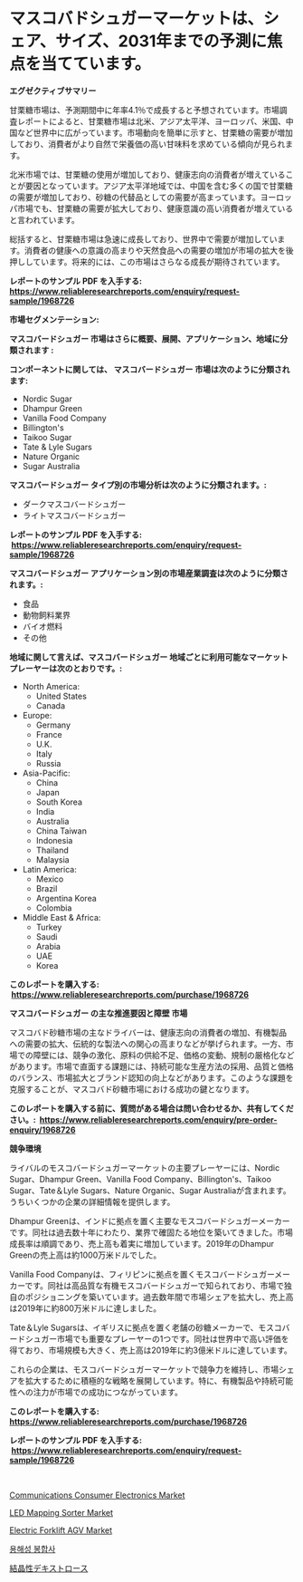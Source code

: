 <p><h1>マスコバドシュガーマーケットは、シェア、サイズ、2031年までの予測に焦点を当てています。</h1></p><p><strong>エグゼクティブサマリー</strong></p>
<p><p>甘栗糖市場は、予測期間中に年率4.1％で成長すると予想されています。市場調査レポートによると、甘栗糖市場は北米、アジア太平洋、ヨーロッパ、米国、中国など世界中に広がっています。市場動向を簡単に示すと、甘栗糖の需要が増加しており、消費者がより自然で栄養価の高い甘味料を求めている傾向が見られます。</p><p>北米市場では、甘栗糖の使用が増加しており、健康志向の消費者が増えていることが要因となっています。アジア太平洋地域では、中国を含む多くの国で甘栗糖の需要が増加しており、砂糖の代替品としての需要が高まっています。ヨーロッパ市場でも、甘栗糖の需要が拡大しており、健康意識の高い消費者が増えていると言われています。</p><p>総括すると、甘栗糖市場は急速に成長しており、世界中で需要が増加しています。消費者の健康への意識の高まりや天然食品への需要の増加が市場の拡大を後押ししています。将来的には、この市場はさらなる成長が期待されています。</p></p>
<p><strong>レポートのサンプル PDF を入手する: <a href="https://www.reliableresearchreports.com/enquiry/request-sample/1968726">https://www.reliableresearchreports.com/enquiry/request-sample/1968726</a></strong></p>
<p><strong>市場セグメンテーション:</strong></p>
<p><strong> マスコバードシュガー 市場はさらに概要、展開、アプリケーション、地域に分類されます :</strong></p>
<p><strong>コンポーネントに関しては、 マスコバードシュガー 市場は次のように分類されます: &nbsp;</strong></p>
<p><ul><li>Nordic Sugar</li><li>Dhampur Green</li><li>Vanilla Food Company</li><li>Billington's</li><li>Taikoo Sugar</li><li>Tate & Lyle Sugars</li><li>Nature Organic</li><li>Sugar Australia</li></ul></p>
<p><strong> マスコバードシュガー タイプ別の市場分析は次のように分類されます。:</strong></p>
<p><ul><li>ダークマスコバードシュガー</li><li>ライトマスコバードシュガー</li></ul></p>
<p><strong>レポートのサンプル PDF を入手する: &nbsp;<a href="https://www.reliableresearchreports.com/enquiry/request-sample/1968726">https://www.reliableresearchreports.com/enquiry/request-sample/1968726</a></strong></p>
<p><strong> マスコバードシュガー アプリケーション別の市場産業調査は次のように分類されます。:</strong></p>
<p><ul><li>食品</li><li>動物飼料業界</li><li>バイオ燃料</li><li>その他</li></ul></p>
<p><strong>地域に関して言えば、マスコバードシュガー 地域ごとに利用可能なマーケットプレーヤーは次のとおりです。:</strong></p>
<p><ul>
    <li>
        North America:
        <ul>
            <li>United States</li>
            <li>Canada</li>
        </ul>
    </li>
    <li>
        Europe:
        <ul>
            <li>Germany</li>
            <li>France</li>
            <li>U.K.</li>
            <li>Italy</li>
            <li>Russia</li>
        </ul>
    </li>
    <li>
        Asia-Pacific:
        <ul>
            <li>China</li>
            <li>Japan</li>
            <li>South Korea</li>
            <li>India</li>
            <li>Australia</li>
            <li>China Taiwan</li>
            <li>Indonesia</li>
            <li>Thailand</li>
            <li>Malaysia</li>
        </ul>
    </li>
    <li>
        Latin America:
        <ul>
            <li>Mexico</li>
            <li>Brazil</li>
            <li>Argentina Korea</li>
            <li>Colombia</li>
        </ul>
    </li>
    <li>
        Middle East & Africa:
        <ul>
            <li>Turkey</li>
            <li>Saudi</li>
            <li>Arabia</li>
            <li>UAE</li>
            <li>Korea</li>
        </ul>
    </li>
    </ul></p>
<p><strong>このレポートを購入する: &nbsp;<a href="https://www.reliableresearchreports.com/purchase/1968726">https://www.reliableresearchreports.com/purchase/1968726</a></strong></p>
<p><strong>マスコバードシュガー の主な推進要因と障壁 市場</strong></p>
<p><p>マスコバド砂糖市場の主なドライバーは、健康志向の消費者の増加、有機製品への需要の拡大、伝統的な製法への関心の高まりなどが挙げられます。一方、市場での障壁には、競争の激化、原料の供給不足、価格の変動、規制の厳格化などがあります。市場で直面する課題には、持続可能な生産方法の採用、品質と価格のバランス、市場拡大とブランド認知の向上などがあります。このような課題を克服することが、マスコバド砂糖市場における成功の鍵となります。</p></p>
<p><strong>このレポートを購入する前に、質問がある場合は問い合わせるか、共有してください。:&nbsp; <a href="https://www.reliableresearchreports.com/enquiry/pre-order-enquiry/1968726">https://www.reliableresearchreports.com/enquiry/pre-order-enquiry/1968726</a></strong></p>
<p><strong>競争環境</strong></p>
<p><p>ライバルのモスコバードシュガーマーケットの主要プレーヤーには、Nordic Sugar、Dhampur Green、Vanilla Food Company、Billington's、Taikoo Sugar、Tate＆Lyle Sugars、Nature Organic、Sugar Australiaが含まれます。うちいくつかの企業の詳細情報を提供します。</p><p>Dhampur Greenは、インドに拠点を置く主要なモスコバードシュガーメーカーです。同社は過去数十年にわたり、業界で確固たる地位を築いてきました。市場成長率は順調であり、売上高も着実に増加しています。2019年のDhampur Greenの売上高は約1000万米ドルでした。</p><p>Vanilla Food Companyは、フィリピンに拠点を置くモスコバードシュガーメーカーです。同社は高品質な有機モスコバードシュガーで知られており、市場で独自のポジショニングを築いています。過去数年間で市場シェアを拡大し、売上高は2019年に約800万米ドルに達しました。</p><p>Tate＆Lyle Sugarsは、イギリスに拠点を置く老舗の砂糖メーカーで、モスコバードシュガー市場でも重要なプレーヤーの1つです。同社は世界中で高い評価を得ており、市場規模も大きく、売上高は2019年に約3億米ドルに達しています。</p><p>これらの企業は、モスコバードシュガーマーケットで競争力を維持し、市場シェアを拡大するために積極的な戦略を展開しています。特に、有機製品や持続可能性への注力が市場での成功につながっています。</p></p>
<p><strong>このレポートを購入する: &nbsp; <a href="https://www.reliableresearchreports.com/purchase/1968726">https://www.reliableresearchreports.com/purchase/1968726</a></strong></p>
<p><strong>レポートのサンプル PDF を入手する: &nbsp;<a href="https://www.reliableresearchreports.com/enquiry/request-sample/1968726">https://www.reliableresearchreports.com/enquiry/request-sample/1968726</a></strong><strong></strong></p>
<p>&nbsp;</p>
<p><p><a href="https://github.com/bmorecock/Market-Research-Report-List-2/blob/main/communications-consumer-electronics-market.md">Communications Consumer Electronics Market</a></p><p><a href="https://issuu.com/reportprime-2/docs/led-mapping-sorter-market-size-2030.pptx">LED Mapping Sorter Market</a></p><p><a href="https://boundless-drawbridge-702.notion.site/Electric-Forklift-AGV-Market-Size-Reflecting-a-Forecast-Till-2031-Market-By-Type-By-Application-an-dbb09c641441499abbc6e293b66196d2">Electric Forklift AGV Market</a></p><p><a href="https://github.com/vss5505pa7z1p/Market-Research-Report-List-1/blob/main/82840645909.md">용해성 봉합사</a></p><p><a href="https://github.com/cnnriuez22368/Market-Research-Report-List-1/blob/main/40764217221.md">結晶性デキストロース</a></p></p>